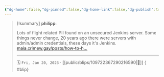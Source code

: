 ```yaml
---
{"dg-home":false,"dg-pinned":false,"dg-home-link":false,"dg-publish":true,"type":"blip","disabled rules":["yaml-title","yaml-title-alias","file-name-heading"],"title":"philipp on mastodon @ 2023-01-20","created-date":"2023-01-20T16:00:57","id":109722367290216590,"updated-date":"2025-05-02T08:50:43","dg-path":"blips/109722367290216590.md","permalink":"/blips/109722367290216590/","dgPassFrontmatter":true,"created":"2023-01-20T16:00:57","updated":"2025-05-02T08:50:43"}
---
```


> [!summary] **philipp**:
>
> Lots of flight related PII found on an unsecured Jenkins server. Some things never change, 20 years ago there were servers with admin/admin credentials, these days it's Jenkins. [maia.crimew.gay/posts/how-to-h…](https://maia.crimew.gay/posts/how-to-hack-an-airline/)
> - - -
>
> 🗓️ `Fri, Jan 20, 2023` · [[public/blips/109722367290216590\|🔗]]
{ #blip}

